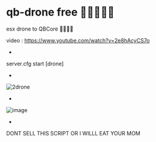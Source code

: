 # qb-drone free 🤯🤯🤯🤯🤯

esx drone to QBCore 🥴🥴😁😁

video : https://www.youtube.com/watch?v=2e8hAcyCS7o

*
server.cfg 
start [drone]

*

![2drone](https://user-images.githubusercontent.com/89742984/149659160-205bf99d-63c8-4d21-a118-74b2fb06c86a.png)

*

![image](https://user-images.githubusercontent.com/89742984/168808014-dc8caa62-6275-4ece-824b-7e26df5bf959.png)

*

DONT SELL THIS SCRIPT OR I WILLL EAT YOUR MOM
